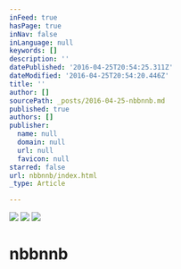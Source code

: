 ```yaml
---
inFeed: true
hasPage: true
inNav: false
inLanguage: null
keywords: []
description: ''
datePublished: '2016-04-25T20:54:25.311Z'
dateModified: '2016-04-25T20:54:20.446Z'
title: ''
author: []
sourcePath: _posts/2016-04-25-nbbnnb.md
published: true
authors: []
publisher:
  name: null
  domain: null
  url: null
  favicon: null
starred: false
url: nbbnnb/index.html
_type: Article

---
```

![](https://the-grid-user-content.s3-us-west-2.amazonaws.com/931e1050-ff3c-40c9-adc1-f7205a0974e2.jpg)
![](https://the-grid-user-content.s3-us-west-2.amazonaws.com/cd866884-daa8-490a-90b7-2efaaedac291.jpg)
![](https://the-grid-user-content.s3-us-west-2.amazonaws.com/c7f55eda-f4c1-41d0-b595-de912a43cacd.jpg)

# nbbnnb